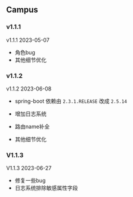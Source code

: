 ## Campus

### v1.1.1

v1.1.1 2023-05-07

- 角色bug
- 其他细节优化

### v1.1.2

v1.1.2 2023-06-08

- spring-boot 依赖由 `2.3.1.RELEASE` 改成 `2.5.14`

- 增加日志系统
- 路由name补全
- 其他细节优化

### V1.1.3

V1.1.3 2023-06-27

- 修复一些bug
- 日志系统排除敏感属性字段
